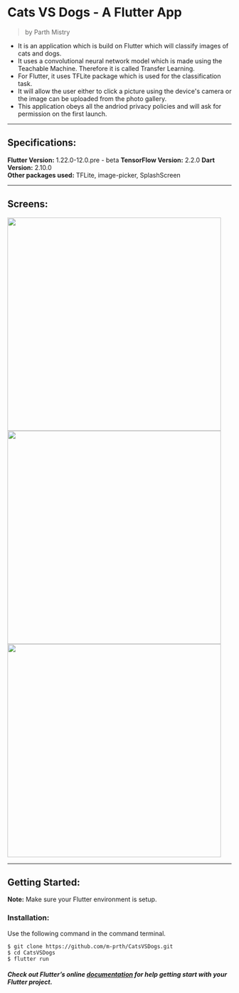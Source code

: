 # Cats VS Dogs - A Flutter App
> by Parth Mistry

* It is an application which is build on Flutter which will classify images of cats and dogs.  
* It uses a convolutional neural network model which is made using the Teachable Machine. Therefore it is called Transfer Learning.  
* For Flutter, it uses TFLite package which is used for the classification task.  
* It will allow the user either to click a picture using the device's camera or the image can be uploaded from the photo gallery.
* This application obeys all the andriod privacy policies and will ask for permission on the first launch.

---

## Specifications:  
**Flutter Version:** 1.22.0-12.0.pre - beta
**TensorFlow Version:** 2.2.0
**Dart Version:** 2.10.0  
**Other packages used:** TFLite, image-picker, SplashScreen

---
## Screens:
<div>
 <img height=480px src="screens\Screenshot_1601042573.png" alt=""  /> 
 <img height=480px src="screens\Screenshot_1601042533.png" alt=""  />
 <img height=480px src="screens\Screenshot_1601042579.png" alt="" />
</div>

---

## Getting Started:  
**Note:** Make sure your Flutter environment is setup.  
### Installation:  
Use the following command in the command terminal.
```
$ git clone https://github.com/m-prth/CatsVSDogs.git
$ cd CatsVSDogs
$ flutter run
```

##### Check out Flutter’s online [documentation](http://flutter.io/) for help getting start with your Flutter project.
